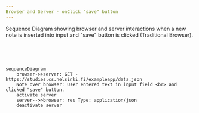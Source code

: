 ```yaml
---
Browser and Server - onClick "save" button
---
```


Sequence Diagram showing browser and server interactions when a new note is inserted into input and "save" button is clicked (Traditional Browser).

<br>
<br>

``` mermaid

sequenceDiagram
    browser->>server: GET - https://studies.cs.helsinki.fi/exampleapp/data.json
    Note over browser: User entered text in input field <br> and clicked "save" button.
    activate server
    server-->>browser: res Type: application/json
    deactivate server
```
